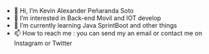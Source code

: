 - 👋 Hi, I’m Kevin Alexander Peñaranda Soto
- 👀 I’m interested in Back-end Movil and IOT develop 
- 🌱 I’m currently learning Java SprintBoot and other things
- 📫 How to reach me : you can send my an email or contact me on Instagram or Twitter 

<!---
KevinAlexanderSoto/KevinAlexanderSoto is a ✨ special ✨ repository because its `README.md` (this file) appears on your GitHub profile.
You can click the Preview link to take a look at your changes.
--->
